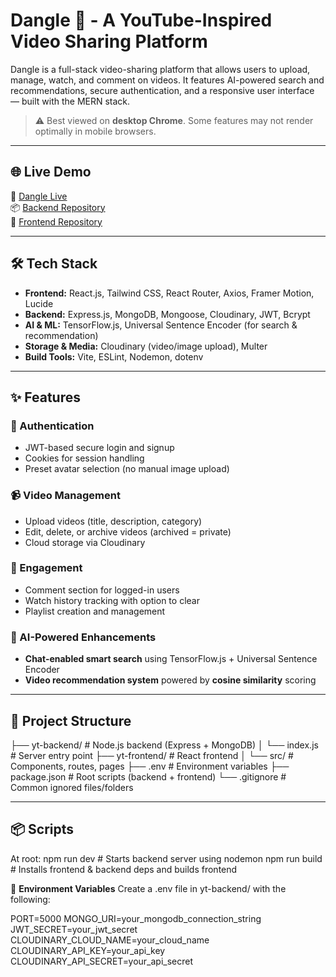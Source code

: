 # Dangle 🎥 - A YouTube-Inspired Video Sharing Platform

Dangle is a full-stack video-sharing platform that allows users to upload, manage, watch, and comment on videos. It features AI-powered search and recommendations, secure authentication, and a responsive user interface — built with the MERN stack.

> ⚠️ Best viewed on **desktop Chrome**. Some features may not render optimally in mobile browsers.

---

## 🌐 Live Demo

🔗 [Dangle Live](https://dangle-video-watching-platform-2.onrender.com)  
📦 [Backend Repository](https://github.com/equador8078/Dangle-video-watching-platform/tree/main/yt-backend)  
🎨 [Frontend Repository](https://github.com/equador8078/Dangle-video-watching-platform/tree/main/yt-frontend)

---

## 🛠️ Tech Stack

- **Frontend:** React.js, Tailwind CSS, React Router, Axios, Framer Motion, Lucide
- **Backend:** Express.js, MongoDB, Mongoose, Cloudinary, JWT, Bcrypt
- **AI & ML:** TensorFlow.js, Universal Sentence Encoder (for search & recommendation)
- **Storage & Media:** Cloudinary (video/image upload), Multer
- **Build Tools:** Vite, ESLint, Nodemon, dotenv

---

## ✨ Features

### 🔐 Authentication
- JWT-based secure login and signup
- Cookies for session handling
- Preset avatar selection (no manual image upload)

### 📹 Video Management
- Upload videos (title, description, category)
- Edit, delete, or archive videos (archived = private)
- Cloud storage via Cloudinary

### 💬 Engagement
- Comment section for logged-in users
- Watch history tracking with option to clear
- Playlist creation and management

### 🤖 AI-Powered Enhancements
- **Chat-enabled smart search** using TensorFlow.js + Universal Sentence Encoder
- **Video recommendation system** powered by **cosine similarity** scoring

---

## 📁 Project Structure

├── yt-backend/ # Node.js backend (Express + MongoDB)
│ └── index.js # Server entry point
├── yt-frontend/ # React frontend
│ └── src/ # Components, routes, pages
├── .env # Environment variables
├── package.json # Root scripts (backend + frontend)
└── .gitignore # Common ignored files/folders


---

## 📦 Scripts

At root:
npm run dev           # Starts backend server using nodemon
npm run build         # Installs frontend & backend deps and builds frontend

🔧 **Environment Variables**
Create a .env file in yt-backend/ with the following:

PORT=5000
MONGO_URI=your_mongodb_connection_string
JWT_SECRET=your_jwt_secret
CLOUDINARY_CLOUD_NAME=your_cloud_name
CLOUDINARY_API_KEY=your_api_key
CLOUDINARY_API_SECRET=your_api_secret
